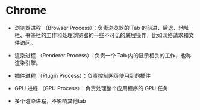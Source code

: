 # Chrome

- 浏览器进程 （Browser Process）：负责浏览器的 Tab 的前进、后退、地址栏、书签栏的工作和处理浏览器的一些不可见的底层操作，比如网络请求和文件访问。
- 渲染进程 （Renderer Process）：负责一个 Tab 内的显示相关的工作，也称渲染引擎。
- 插件进程 （Plugin Process）：负责控制网页使用到的插件
- GPU 进程 （GPU Process）：负责处理整个应用程序的 GPU 任务


- 多个渲染进程，不影响其他tab